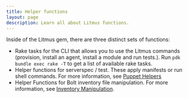 ```yaml
---
title: Helper functions
layout: page
description: Learn all about Litmus functions.
---
```


Inside of the Litmus gem, there are three distinct sets of functions:

*  Rake tasks for the CLI that allows you to use the Litmus commands (provision, install an agent, install a module and run tests.). Run `pdk bundle exec rake -T` to get a list of available rake tasks.
* Helper functions for serverspec / test. These apply manifests or run shell commands. For more information, see [Puppet Helpers](https://www.rubydoc.info/gems/puppet_litmus/PuppetLitmus/PuppetHelpers)
* Helper Functions for Bolt inventory file manipulation. For more information, see [Inventory Manipulation](https://www.rubydoc.info/gems/puppet_litmus/PuppetLitmus/InventoryManipulation).
